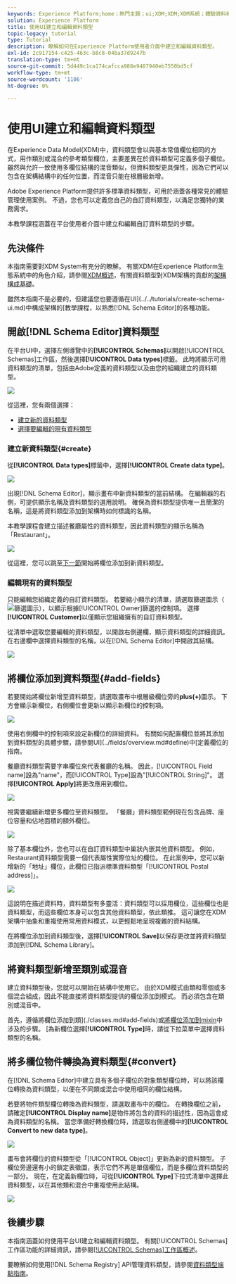 ```yaml
---
keywords: Experience Platform;home；熱門主題；ui;XDM;XDM;XDM系統；體驗資料模型；體驗資料模型；資料模型；資料模型；模式註冊；模式註冊；模式；模式；模式；模式；模式；模式；模式；建立；資料類型；資料類型；
solution: Experience Platform
title: 使用UI建立和編輯資料類型
topic-legacy: tutorial
type: Tutorial
description: 瞭解如何在Experience Platform使用者介面中建立和編輯資料類型。
exl-id: 2c917154-c425-463c-b8c8-04ba37d9247b
translation-type: tm+mt
source-git-commit: 5d449c1ca174cafcca988e9487940eb7550bd5cf
workflow-type: tm+mt
source-wordcount: '1106'
ht-degree: 0%

---
```


# 使用UI建立和編輯資料類型

在Experience Data Model(XDM)中，資料類型會以與基本常值欄位相同的方式，用作類別或混合的參考類型欄位，主要差異在於資料類型可定義多個子欄位。 雖然與允許一致使用多欄位結構的混音類似，但資料類型更具彈性，因為它們可以包含在架構結構中的任何位置，而混音只能在根層級新增。

Adobe Experience Platform提供許多標準資料類型，可用於涵蓋各種常見的體驗管理使用案例。 不過，您也可以定義您自己的自訂資料類型，以滿足您獨特的業務需求。

本教學課程涵蓋在平台使用者介面中建立和編輯自訂資料類型的步驟。

## 先決條件

本指南需要對XDM System有充分的瞭解。 有關XDM在Experience Platform生態系統中的角色介紹，請參閱[XDM概述](../../home.md)，有關資料類型對XDM架構的貢獻的[架構構成基礎](../../schema/composition.md)。

雖然本指南不是必要的，但建議您也要遵循在UI](../../tutorials/create-schema-ui.md)中構成架構的[教學課程，以熟悉[!DNL Schema Editor]的各種功能。

## 開啟[!DNL Schema Editor]資料類型

在平台UI中，選擇左側導覽中的&#x200B;**[!UICONTROL Schemas]**&#x200B;以開啟[!UICONTROL Schemas]工作區，然後選擇&#x200B;**[!UICONTROL Data types]**&#x200B;標籤。 此時將顯示可用資料類型的清單，包括由Adobe定義的資料類型以及由您的組織建立的資料類型。

![](../../images/ui/resources/data-types/data-types-tab.png)

從這裡，您有兩個選擇：

- [建立新的資料類型](#create)
- [選擇要編輯的現有資料類型](#edit)

### 建立新資料類型{#create}

從&#x200B;**[!UICONTROL Data types]**&#x200B;標籤中，選擇&#x200B;**[!UICONTROL Create data type]**。

![](../../images/ui/resources/data-types/create.png)

出現[!DNL Schema Editor]，顯示畫布中新資料類型的當前結構。 在編輯器的右側，可提供顯示名稱及資料類型的選用說明。 確保為資料類型提供唯一且簡潔的名稱，這是將資料類型添加到架構時如何標識的名稱。

本教學課程會建立描述餐廳屬性的資料類型，因此資料類型的顯示名稱為「Restaurant」。

![](../../images/ui/resources/data-types/data-type-properties.png)

從這裡，您可以跳至[下一節](#add-fields)開始將欄位添加到新資料類型。

### 編輯現有的資料類型

只能編輯您組織定義的自訂資料類型。 若要縮小顯示的清單，請選取篩選圖示（![篩選圖示](../../images/ui/resources/data-types/filter.png)），以顯示根據[!UICONTROL Owner]篩選的控制項。 選擇&#x200B;**[!UICONTROL Customer]**&#x200B;以僅顯示您組織擁有的自訂資料類型。

從清單中選取您要編輯的資料類型，以開啟右側邊欄，顯示資料類型的詳細資訊。 在右邊欄中選擇資料類型的名稱，以在[!DNL Schema Editor]中開啟其結構。

![](../../images/ui/resources/data-types/edit.png)

## 將欄位添加到資料類型{#add-fields}

若要開始將欄位新增至資料類型，請選取畫布中根層級欄位旁的&#x200B;**plus(+)**&#x200B;圖示。 下方會顯示新欄位，右側欄位會更新以顯示新欄位的控制項。

![](../../images/ui/resources/data-types/new-field.png)

使用右側欄中的控制項來設定新欄位的詳細資料。 有關如何配置欄位並將其添加到資料類型的具體步驟，請參閱UI](../fields/overview.md#define)中[定義欄位的指南。

餐廳資料類型需要字串欄位來代表餐廳的名稱。 因此，[!UICONTROL Field name]設為&quot;name&quot;，而[!UICONTROL Type]設為&quot;[!UICONTROL String]&quot;。 選擇&#x200B;**[!UICONTROL Apply]**&#x200B;將更改應用到欄位。

![](../../images/ui/resources/data-types/name-field.png)

視需要繼續新增更多欄位至資料類型。 「餐廳」資料類型範例現在包含品牌、座位容量和佔地面積的額外欄位。

![](../../images/ui/resources/data-types/more-fields.png)

除了基本欄位外，您也可以在自訂資料類型中巢狀內嵌其他資料類型。 例如，Restaurant資料類型需要一個代表屬性實際位址的欄位。 在此案例中，您可以新增新的「地址」欄位，此欄位已指派標準資料類型「[!UICONTROL Postal address]」。

![](../../images/ui/resources/data-types/address-field.png)

這說明在描述資料時，資料類型有多靈活：資料類型可以採用欄位，這些欄位也是資料類型，而這些欄位本身可以包含其他資料類型，依此類推。 這可讓您在XDM架構中抽象和重複使用常用資料模式，以更輕鬆地呈現複雜的資料結構。

在將欄位添加到資料類型後，選擇&#x200B;**[!UICONTROL Save]**&#x200B;以保存更改並將資料類型添加到[!DNL Schema Library]。

## 將資料類型新增至類別或混音

建立資料類型後，您就可以開始在結構中使用它。 由於XDM模式由類和零個或多個混合組成，因此不能直接將資料類型提供的欄位添加到模式。 而必須包含在類別或混音中。

首先，遵循將欄位添加到類](./classes.md#add-fields)或[將欄位添加到mixin](./mixins.md#add-fields)中涉及的步驟。 [為新欄位選擇&#x200B;**[!UICONTROL Type]**&#x200B;時，請從下拉菜單中選擇資料類型的名稱。

## 將多欄位物件轉換為資料類型{#convert}

在[!DNL Schema Editor]中建立具有多個子欄位的對象類型欄位時，可以將該欄位轉換為資料類型，以便在不同類或混合中使用相同的欄位結構。

若要將物件類型欄位轉換為資料類型，請選取畫布中的欄位。 在轉換欄位之前，請確定&#x200B;**[!UICONTROL Display name]**&#x200B;是物件將包含的資料的描述性，因為這會成為資料類型的名稱。 當您準備好轉換欄位時，請選取右側邊欄中的&#x200B;**[!UICONTROL Convert to new data type]**。

![](../../images/ui/resources/data-types/convert-object.png)

畫布會將欄位的資料類型從「[!UICONTROL Object]」更新為新的資料類型。 子欄位旁邊還有小的鎖定表徵圖，表示它們不再是單個欄位，而是多欄位資料類型的一部分。 現在，在定義新欄位時，可從&#x200B;**[!UICONTROL Type]**&#x200B;下拉式清單中選擇此資料類型，以在其他類和混合中重複使用此結構。

![](../../images/ui/resources/data-types/converted.png)

## 後續步驟

本指南涵蓋如何使用平台UI建立和編輯資料類型。 有關[!UICONTROL Schemas]工作區功能的詳細資訊，請參閱[[!UICONTROL Schemas]工作區概述](../overview.md)。

要瞭解如何使用[!DNL Schema Registry] API管理資料類型，請參閱[資料類型端點指南](../../api/data-types.md)。
